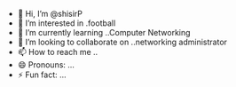 - 👋 Hi, I’m @shisirP
- 👀 I’m interested in .football
- 🌱 I’m currently learning ..Computer Networking
- 💞️ I’m looking to collaborate on ..networking administrator
- 📫 How to reach me ..
- 😄 Pronouns: ...
- ⚡ Fun fact: ...

<!---
shisirP/shisirP is a ✨ special ✨ repository because its `README.md` (this file) appears on your GitHub profile.
You can click the Preview link to take a look at your changes.
--->
